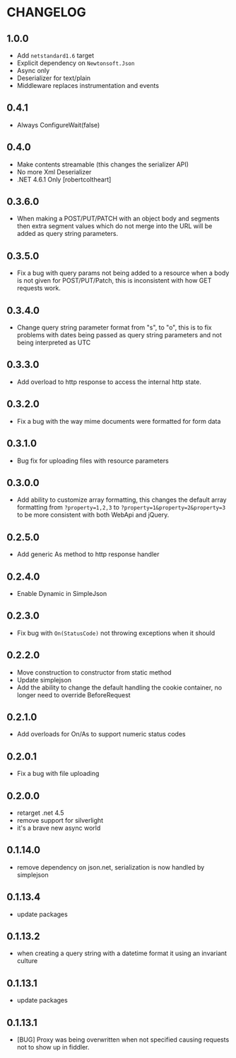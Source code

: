 # CHANGELOG

## 1.0.0

  * Add `netstandard1.6` target
  * Explicit dependency on `Newtonsoft.Json`
  * Async only
  * Deserializer for text/plain
  * Middleware replaces instrumentation and events

## 0.4.1

  * Always ConfigureWait(false)

## 0.4.0

  * Make contents streamable (this changes the serializer API)
  * No more Xml Deserializer
  * .NET 4.6.1 Only [robertcoltheart]

## 0.3.6.0

  * When making a POST/PUT/PATCH with an object body and segments then
    extra segment values which do not merge into the URL will be added
	as query string parameters.

## 0.3.5.0

  * Fix a bug with query params not being added to a resource when a body
    is not given for POST/PUT/Patch, this is inconsistent with how GET
	requests work.

## 0.3.4.0

  * Change query string parameter format from "s", to "o", this is to
    fix problems with dates being passed as query string parameters and
	not being interpreted as UTC

## 0.3.3.0

  * Add overload to http response to access the internal http state.

## 0.3.2.0

  * Fix a bug with the way mime documents were formatted for form data

## 0.3.1.0

  * Bug fix for uploading files with resource parameters

## 0.3.0.0

  * Add ability to customize array formatting, this changes the default array
    formatting from `?property=1,2,3` to `?property=1&property=2&property=3` to be
    more consistent with both WebApi and jQuery.

## 0.2.5.0

  * Add generic As method to http response handler

## 0.2.4.0

  * Enable Dynamic in SimpleJson

## 0.2.3.0

  * Fix bug with `On(StatusCode)` not throwing exceptions when it should

## 0.2.2.0

  * Move construction to constructor from static method
  * Update simplejson
  * Add the ability to change the default handling the cookie container, no longer need to override BeforeRequest

## 0.2.1.0

  * Add overloads for On/As to support numeric status codes

## 0.2.0.1

  * Fix a bug with file uploading

## 0.2.0.0

  * retarget .net 4.5
  * remove support for silverlight
  * it's a brave new async world

## 0.1.14.0

  * remove dependency on json.net, serialization is now handled by simplejson

## 0.1.13.4

  * update packages

## 0.1.13.2

  * when creating a query string with a datetime format it using an invariant culture

## 0.1.13.1

  * update packages

## 0.1.13.1

  * [BUG] Proxy was being overwritten when not specified causing requests not to show up in fiddler.
